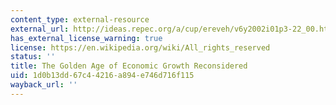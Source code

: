 ```yaml
---
content_type: external-resource
external_url: http://ideas.repec.org/a/cup/ereveh/v6y2002i01p3-22_00.html
has_external_license_warning: true
license: https://en.wikipedia.org/wiki/All_rights_reserved
status: ''
title: The Golden Age of Economic Growth Reconsidered
uid: 1d0b13dd-67c4-4216-a894-e746d716f115
wayback_url: ''
---
```


